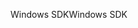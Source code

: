 <span data-ttu-id="ec50f-101">Windows SDK</span><span class="sxs-lookup"><span data-stu-id="ec50f-101">Windows SDK</span></span>